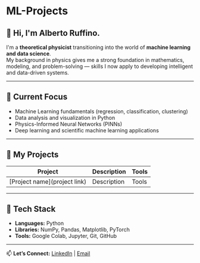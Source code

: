 # ML-Projects

## 👋 Hi, I'm Alberto Ruffino.

I'm a **theoretical physicist** transitioning into the world of **machine learning and data science**.  
My background in physics gives me a strong foundation in mathematics, modeling, and problem-solving — skills I now apply to developing intelligent and data-driven systems.

---

## 🔭 Current Focus
- Machine Learning fundamentals (regression, classification, clustering)
- Data analysis and visualization in Python
- Physics-Informed Neural Networks (PINNs)
- Deep learning and scientific machine learning applications

---

## 🧠 My Projects

| Project | Description | Tools |
|----------|--------------|--------|
| [Project name](project link) | Description | Tools |


---

## 🧰 Tech Stack
- **Languages:** Python 
- **Libraries:** NumPy, Pandas, Matplotlib, PyTorch  
- **Tools:** Google Colab, Jupyter, Git, GitHub

---

📫 **Let’s Connect:** [LinkedIn](https://linkedin.com/in/yourusername) | [Email](mailto:your@email.com)

